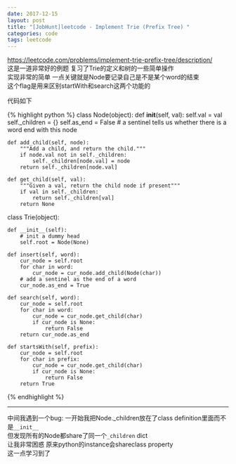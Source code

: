 ```yaml
---
date: 2017-12-15
layout: post
title: "[JobHunt]leetcode - Implement Trie (Prefix Tree) "
categories: code
tags: leetcode
---
```


https://leetcode.com/problems/implement-trie-prefix-tree/description/   
这是一道非常好的例题 复习了Trie的定义和树的一些简单操作   
实现非常的简单 一点关键就是Node要记录自己是不是某个word的结束   
这个flag是用来区别startWith和search这两个功能的   

<!--more-->

代码如下   

{% highlight python %}
class Node(object):
    def __init__(self, val):
        self.val = val
        self._children = {}
        self.as_end = False  # a sentinel tells us whether there is a word end with this node

    def add_child(self, node):
        """Add a child, and return the child."""
        if node.val not in self._children:
            self._children[node.val] = node
        return self._children[node.val]

    def get_child(self, val):
        """Given a val, return the child node if present"""
        if val in self._children:
            return self._children[val]
        return None

class Trie(object):
    
    def __init__(self):
        # init a dummy head
        self.root = Node(None)
        
    def insert(self, word):
        cur_node = self.root
        for char in word:
            cur_node = cur_node.add_child(Node(char))
        # add a sentinel as the end of a word
        cur_node.as_end = True

    def search(self, word):
        cur_node = self.root
        for char in word:
            cur_node = cur_node.get_child(char)
            if cur_node is None:
                return False
        return cur_node.as_end

    def startsWith(self, prefix):
        cur_node = self.root
        for char in prefix:
            cur_node = cur_node.get_child(char)
            if cur_node is None:
                return False
        return True
{% endhighlight %}

----
中间我遇到一个bug: 一开始我把Node._children放在了class definition里面而不是`__init__`   
但发现所有的Node都share了同一个`_children` dict   
让我非常困惑 原来python的instance会shareclass property   
这一点学习到了   
